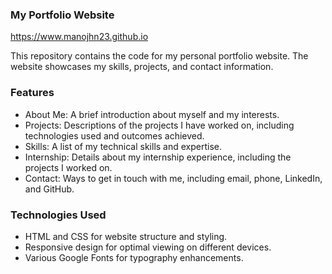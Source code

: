 ### My Portfolio Website
<a href="https://www.manojhn23.github.io">https://www.manojhn23.github.io</a>

This repository contains the code for my personal portfolio website. The website showcases my skills, projects, and contact information.

### Features
- About Me: A brief introduction about myself and my interests.
- Projects: Descriptions of the projects I have worked on, including technologies used and outcomes achieved.
- Skills: A list of my technical skills and expertise.
- Internship: Details about my internship experience, including the projects I worked on.
- Contact: Ways to get in touch with me, including email, phone, LinkedIn, and GitHub.

### Technologies Used
- HTML and CSS for website structure and styling.
- Responsive design for optimal viewing on different devices.
- Various Google Fonts for typography enhancements.
